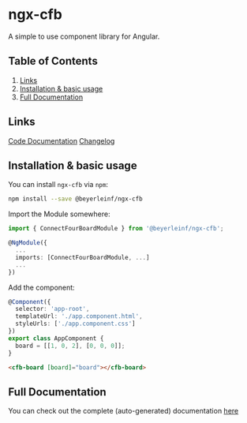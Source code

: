 # ngx-cfb

A simple to use component library for Angular.


## Table of Contents

1. [Links](#links)
2. [Installation & basic usage](#installation-basic-usage)
3. [Full Documentation](#full-documentation)


## Links

[Code Documentation](https://ngx-connect-four.beyerleinf.de/docs/ngx-cfb)
[Changelog]()

## Installation & basic usage

You can install `ngx-cfb` via  `npm`:

``` sh
npm install --save @beyerleinf/ngx-cfb
```

Import the Module somewhere:

``` typescript
import { ConnectFourBoardModule } from '@beyerleinf/ngx-cfb';

@NgModule({
  ...
  imports: [ConnectFourBoardModule, ...]
  ...
})
```

Add the component:

``` typescript
@Component({
  selector: 'app-root',
  templateUrl: './app.component.html',
  styleUrls: ['./app.component.css']
})
export class AppComponent {
  board = [[1, 0, 2], [0, 0, 0]];
}

```

``` html
<cfb-board [board]="board"></cfb-board>
```

## Full Documentation

You can check out the complete (auto-generated) documentation [here](https://ngx-connect-four.beyerleinf.de/docs/ngx-cfb)